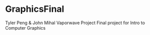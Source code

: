 # GraphicsFinal
Tyler Peng & John Mihal
Vaporwave Project
Final project for Intro to Computer Graphics

